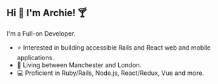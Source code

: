 ## Hi 👋 I'm Archie! 🍸
I'm a Full-on Developer.

- ⭐ Interested in building accessible Rails and React web and mobile applications.
- 💼 Living between Manchester and London.
- 💻 Proficient in Ruby/Rails, Node.js, React/Redux, Vue and more.
